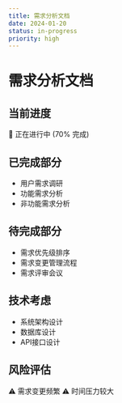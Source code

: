 ```yaml
---
title: 需求分析文档
date: 2024-01-20
status: in-progress
priority: high
---
```


# 需求分析文档

## 当前进度
🔄 正在进行中 (70% 完成)

## 已完成部分
- 用户需求调研
- 功能需求分析
- 非功能需求分析

## 待完成部分
- 需求优先级排序
- 需求变更管理流程
- 需求评审会议

## 技术考虑
- 系统架构设计
- 数据库设计
- API接口设计

## 风险评估
⚠️ 需求变更频繁
⚠️ 时间压力较大

